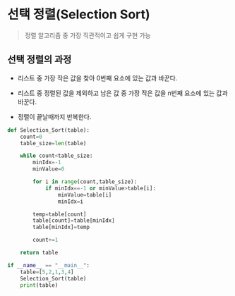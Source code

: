 # 선택 정렬(Selection Sort)
> 정렬 알고리즘 중 가장 직관적이고 쉽게 구현 가능

## 선택 정렬의 과정

* 리스트 중 가장 작은 값을 찾아 0번째 요소에 있는 값과 바꾼다.

* 리스트 중 정렬된 값을 제외하고 남은 값 중 가장 작은 값을 n번째 요소에 있는 값과 바꾼다.

* 정렬이 끝날때까지 반복한다.

```python
def Selection_Sort(table):
    count=0
    table_size=len(table)

    while count<table_size:
        minIdx=-1
        minValue=0

        for i in range(count,table_size):    
            if minIdx==-1 or minValue>table[i]:
                minValue=table[i]
                minIdx=i

        temp=table[count]
        table[count]=table[minIdx]
        table[minIdx]=temp

        count+=1

    return table

if __name__ == "__main__":
    table=[5,2,1,3,4]
    Selection_Sort(table)
    print(table)
```